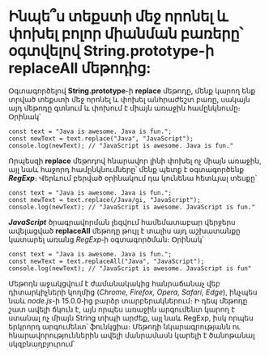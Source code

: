 # Ինպե՞ս տեքստի մեջ որոնել և փոխել բոլոր միանման բառերը՝ օգտվելով String.prototype-ի replaceAll մեթոդից:

Օգտագործելով **String.prototype**-ի **replace** մեթոդը, մենք կարող ենք տրված տեքստի մեջ որոնել և փոխել անհրաժեշտ բառը, սակայն այդ մեթոդը գտնում և փոխում է միայն առաջին համընկնումը։ Օրինակ՝

```
const text = "Java is awesome. Java is fun.";
const newText = text.replace("Java", "JavaScript");
console.log(newText); // "JavaScript is awesome. Java is fun."
```

Որպեսզի **replace** մեթոդով հնարավոր լինի փոխել ոչ միայն առաջին, այլ նաև հաջորդ համընկնումները՝ մենք պետք է օգտագործենք **_RegExp_**։ Վերևում բերված օրինակում դա կունենա հետևյալ տեսքը՝

```
const text = "Java is awesome. Java is fun.";
const newText = text.replace(/Java/gi, "JavaScript");
console.log(newText); // "JavaScript is awesome. JavaScript is fun."
```

**_JavaScript_** ծրագրավորման լեզվում համեմատաբար վերջերս ավելացված **replaceAll** մեթոդը թույլ է տալիս այդ աշխատանքը կատարել առանց _RegExp_֊ի օգտագործման։ Օրինակ՝

```
const text = "Java is awesome. Java is fun.";
const newText = text.replaceAll("Java", "JavaScript");
console.log(newText); // "JavaScript is awesome. JavaScript is fun"
```

Մեթոդն աջակցվում է ժամանակակից հանրաճանաչ վեբ դիտարկիչների կողմից (_Chrome, Firefox, Opera, Safari, Edge_), ինչպես նաև _node.js_-ի 15.0.0֊ից բարձր տարբերակներում։ Ի դեպ մեթոդը շատ ավելի ճկուն է, այն որպես առաջին արգումենտ կարող է ստանալ ոչ միայն String տիպի արժեք, այլ նաև RegExp, իսկ որպես երկրորդ արգումենտ՝ ֆունկցիա։ Մեթոդի նկարագրությանն ու հնարավորություններին ավելի մանրամասն կարելի է ծանոթանալ սկզբնաղբյուրում՝
